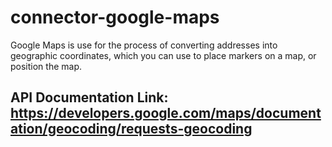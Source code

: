 # connector-google-maps

Google Maps is use for the process of converting addresses into geographic coordinates, which you can use to place markers on a map, or position the map.

## API Documentation Link: https://developers.google.com/maps/documentation/geocoding/requests-geocoding


